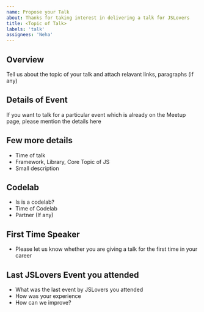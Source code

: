 ```yaml
---
name: Propose your Talk
about: Thanks for taking interest in delivering a talk for JSLovers
title: <Topic of Talk>
labels: 'talk'
assignees: 'Neha'
---
```


## Overview

Tell us about the topic of your talk and attach relavant links, paragraphs (if any)

## Details of Event
If you want to talk for a particular event which is already on the Meetup page, please mention the details here

## Few more details

- Time of talk
- Framework, Library, Core Topic of JS
- Small description

## Codelab

- Is is a codelab?
- Time of Codelab
- Partner (If any)

## First Time Speaker

- Please let us know whether you are giving a talk for the first time in your career

## Last JSLovers Event you attended

- What was the last event by JSLovers you attended
- How was your experience
- How can we improve?
